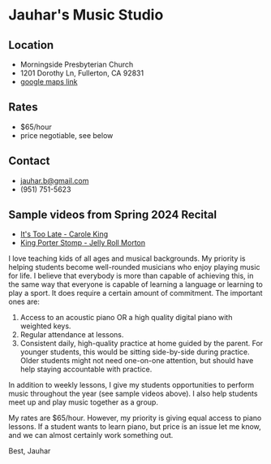 # Jauhar's Music Studio

## Location
- Morningside Presbyterian Church
- 1201 Dorothy Ln, Fullerton, CA 92831
- [google maps link](https://maps.app.goo.gl/oQCs4vdMDz6MtLHD7)

## Rates
- $65/hour 
- price negotiable, see below

## Contact
- jauhar.b@gmail.com
- (951) 751-5623

## Sample videos from Spring 2024 Recital
- [It's Too Late - Carole King](https://youtu.be/e7XRO0f6lks)
- [King Porter Stomp - Jelly Roll Morton](https://youtu.be/qUpU6qYPwL4)

I love teaching kids of all ages and musical backgrounds. My priority is helping students become well-rounded musicians who enjoy playing music for life.  I believe that everybody is more than capable of achieving this, in the same way that everyone is capable of learning a language or learning to play a sport. It does require a certain amount of commitment. The important ones are: 

1) Access to an acoustic piano OR a high quality digital piano with weighted keys.
2) Regular attendance at lessons.
3) Consistent daily, high-quality practice at home guided by the parent. For younger students, this would be sitting side-by-side during practice. Older students might not need one-on-one attention, but should have help staying accountable with practice.

In addition to weekly lessons, I give my students opportunities to perform music throughout the year (see sample videos above). I also help students meet up and play music together as a group.

My rates are $65/hour. However, my priority is giving equal access to piano lessons. If a student wants to learn piano, but price is an issue let me know, and we can almost certainly work something out.

Best,
Jauhar
